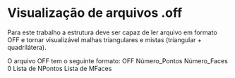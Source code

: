 # Visualização de arquivos .off

Para este trabalho a estrutura deve ser capaz de ler arquivo em formato OFF e tornar visualizável malhas triangulares e mistas (triangular + quadrilátera).

O arquivo OFF tem o seguinte formato:
    OFF
    Número_Pontos Número_Faces 0
    Lista de NPontos
    Lista de MFaces
